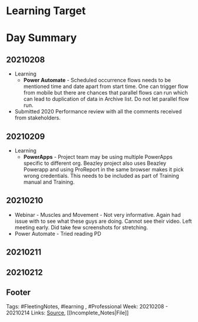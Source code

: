 # Learning Target


# Day Summary
## 20210208
- Learning
	- **Power Automate** - Scheduled occurrence flows needs to be mentioned time and date apart from start time. One can trigger flow from mobile but there are chances that parallel flows can run which can lead to duplication of data in Archive list. Do not let parallel flow run.
- Submitted 2020 Performance review with all the comments received from stakeholders. 

## 20210209
- Learning
	- **PowerApps** - Project team may be using multiple PowerApps specific to different org. Beazley project also uses Beazley Powerapp and using ProReport in the same browser makes it pick wrong credentials. This needs to be included as part of Training manual and Training.

## 20210210
- Webinar - Muscles and Movement - Not very informative. Again had issue with to see what these guys are doing. Cannot see their video. Left meeting early. Did take few screenshots for stretching.
- Power Automate - Tried reading PD


## 20210211

## 20210212


## Footer

Tags: #FleetingNotes, #learning , #Professional
Week: 20210208 - 20210214
Links: 
[Source](template.md), [[Incomplete_Notes|File]]

<!--
Comment - 
-->
<!--stackedit_data:
eyJoaXN0b3J5IjpbMTI4NzI5MjA5NSwtNTUzODE3NzQ3LDExMj
E2NTk0ODksMTAxNjM0NjQzMCwtMTY2MTcwMjE1NV19
-->